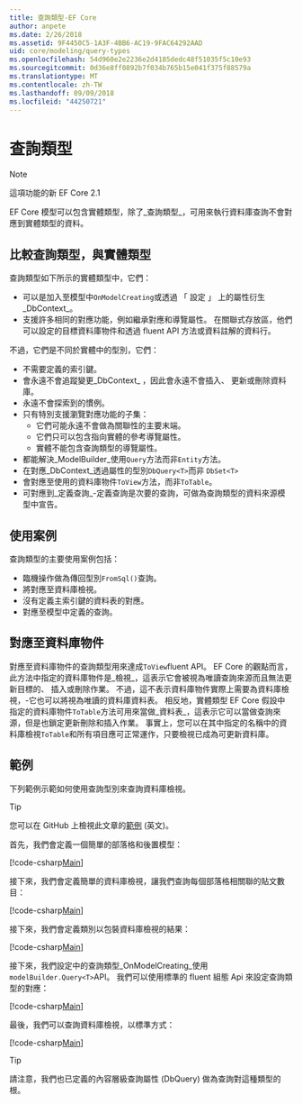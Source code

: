 ```yaml
---
title: 查詢類型-EF Core
author: anpete
ms.date: 2/26/2018
ms.assetid: 9F4450C5-1A3F-4BB6-AC19-9FAC64292AAD
uid: core/modeling/query-types
ms.openlocfilehash: 54d960e2e2236e2d4185dedc48f51035f5c10e93
ms.sourcegitcommit: 0d36e8ff0892b7f034b765b15e041f375f88579a
ms.translationtype: MT
ms.contentlocale: zh-TW
ms.lasthandoff: 09/09/2018
ms.locfileid: "44250721"
---
```

# <a name="query-types"></a>查詢類型
> [!NOTE]
> 這項功能的新 EF Core 2.1

EF Core 模型可以包含實體類型，除了_查詢類型_，可用來執行資料庫查詢不會對應到實體類型的資料。

## <a name="compare-query-types-to-entity-types"></a>比較查詢類型，與實體類型

查詢類型如下所示的實體類型中，它們：

- 可以是加入至模型中`OnModelCreating`或透過 「 設定 」 上的屬性衍生_DbContext_。
- 支援許多相同的對應功能，例如繼承對應和導覽屬性。 在關聯式存放區，他們可以設定的目標資料庫物件和透過 fluent API 方法或資料註解的資料行。

不過，它們是不同於實體中的型別，它們：

- 不需要定義的索引鍵。
- 會永遠不會追蹤變更_DbContext_ ，因此會永遠不會插入、 更新或刪除資料庫。
- 永遠不會探索到的慣例。
- 只有特別支援瀏覽對應功能的子集：
  - 它們可能永遠不會做為關聯性的主要末端。
  - 它們只可以包含指向實體的參考導覽屬性。
  - 實體不能包含查詢類型的導覽屬性。
- 都能解決_ModelBuilder_使用`Query`方法而非`Entity`方法。
- 在對應_DbContext_透過屬性的型別`DbQuery<T>`而非 `DbSet<T>`
- 會對應至使用的資料庫物件`ToView`方法，而非`ToTable`。
- 可對應到_定義查詢_-定義查詢是次要的查詢，可做為查詢類型的資料來源模型中宣告。

## <a name="usage-scenarios"></a>使用案例

查詢類型的主要使用案例包括：

- 臨機操作做為傳回型別`FromSql()`查詢。
- 將對應至資料庫檢視。
- 沒有定義主索引鍵的資料表的對應。
- 對應至模型中定義的查詢。

## <a name="mapping-to-database-objects"></a>對應至資料庫物件

對應至資料庫物件的查詢類型用來達成`ToView`fluent API。 EF Core 的觀點而言，此方法中指定的資料庫物件是_檢視_，這表示它會被視為唯讀查詢來源而且無法更新目標的、 插入或刪除作業。 不過，這不表示資料庫物件實際上需要為資料庫檢視，-它也可以將視為唯讀的資料庫資料表。 相反地，實體類型 EF Core 假設中指定的資料庫物件`ToTable`方法可用來當做_資料表_，這表示它可以當做查詢來源，但是也鎖定更新刪除和插入作業。 事實上，您可以在其中指定的名稱中的資料庫檢視`ToTable`和所有項目應可正常運作，只要檢視已成為可更新資料庫。

## <a name="example"></a>範例

下列範例示範如何使用查詢型別來查詢資料庫檢視。

> [!TIP]
> 您可以在 GitHub 上檢視此文章的[範例](https://github.com/aspnet/EntityFrameworkCore/tree/master/samples/QueryTypes) \(英文\)。

首先，我們會定義一個簡單的部落格和後置模型：

[!code-csharp[Main](../../../efcore-repo/samples/QueryTypes/Program.cs#Entities)]

接下來，我們會定義簡單的資料庫檢視，讓我們查詢每個部落格相關聯的貼文數目：

[!code-csharp[Main](../../../efcore-repo/samples/QueryTypes/Program.cs#View)]

接下來，我們會定義類別以包裝資料庫檢視的結果：

[!code-csharp[Main](../../../efcore-repo/samples/QueryTypes/Program.cs#QueryType)]

接下來，我們設定中的查詢類型_OnModelCreating_使用`modelBuilder.Query<T>`API。
我們可以使用標準的 fluent 組態 Api 來設定查詢類型的對應：

[!code-csharp[Main](../../../efcore-repo/samples/QueryTypes/Program.cs#Configuration)]

最後，我們可以查詢資料庫檢視，以標準方式：

[!code-csharp[Main](../../../efcore-repo/samples/QueryTypes/Program.cs#Query)]

> [!TIP]
> 請注意，我們也已定義的內容層級查詢屬性 (DbQuery) 做為查詢對這種類型的根。

